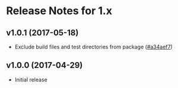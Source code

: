 # Release Notes for 1.x

## v1.0.1 (2017-05-18)

* Exclude build files and test directories from package ([#a34aef7](https://github.com/lukewaite/laravel-aws-cache-adapter/commit/a34aef745f237793d81897c15b8cfd6ac066ac67))

## v1.0.0 (2017-04-29)

* Initial release